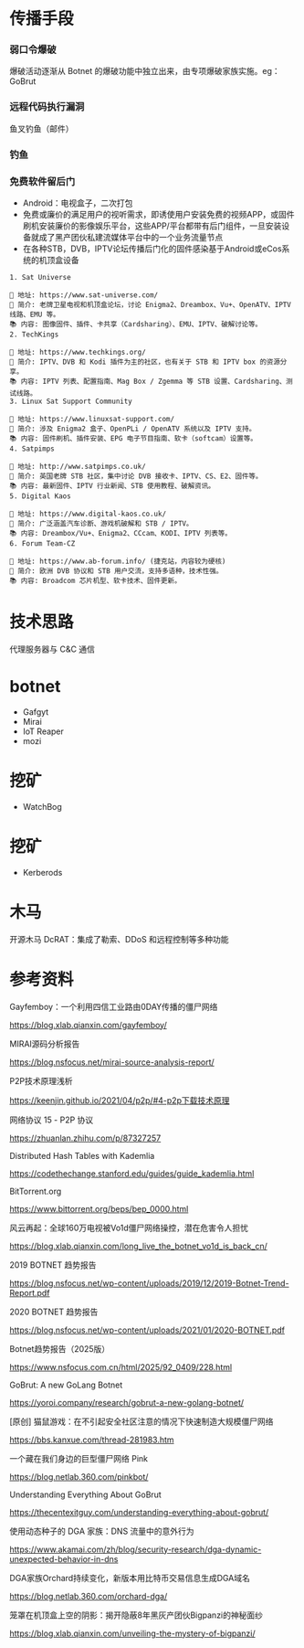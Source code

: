 # 传播手段

### 弱口令爆破

爆破活动逐渐从 Botnet 的爆破功能中独立出来，由专项爆破家族实施。eg：GoBrut

### 远程代码执行漏洞

鱼叉钓鱼（邮件）

### 钓鱼

### 免费软件留后门

- Android：电视盒子，二次打包
- 免费或廉价的满足用户的视听需求，即诱使用户安装免费的视频APP，或固件刷机安装廉价的影像娱乐平台，这些APP/平台都带有后门组件，一旦安装设备就成了黑产团伙私建流媒体平台中的一个业务流量节点
- 在各种STB，DVB，IPTV论坛传播后门化的固件感染基于Android或eCos系统的机顶盒设备

```
1. Sat Universe

🔗 地址: https://www.sat-universe.com/
📌 简介: 老牌卫星电视和机顶盒论坛，讨论 Enigma2、Dreambox、Vu+、OpenATV、IPTV 线路、EMU 等。
📚 内容: 图像固件、插件、卡共享（Cardsharing）、EMU、IPTV、破解讨论等。
2. TechKings

🔗 地址: https://www.techkings.org/
📌 简介: IPTV、DVB 和 Kodi 插件为主的社区，也有关于 STB 和 IPTV box 的资源分享。
📚 内容: IPTV 列表、配置指南、Mag Box / Zgemma 等 STB 设置、Cardsharing、测试线路。
3. Linux Sat Support Community

🔗 地址: https://www.linuxsat-support.com/
📌 简介: 涉及 Enigma2 盒子、OpenPLi / OpenATV 系统以及 IPTV 支持。
📚 内容: 固件刷机、插件安装、EPG 电子节目指南、软卡（softcam）设置等。
4. Satpimps

🔗 地址: http://www.satpimps.co.uk/
📌 简介: 英国老牌 STB 社区，集中讨论 DVB 接收卡、IPTV、CS、E2、固件等。
📚 内容: 最新固件、IPTV 行业新闻、STB 使用教程、破解资讯。
5. Digital Kaos

🔗 地址: https://www.digital-kaos.co.uk/
📌 简介: 广泛涵盖汽车诊断、游戏机破解和 STB / IPTV。
📚 内容: Dreambox/Vu+、Enigma2、CCcam、KODI、IPTV 列表等。
6. Forum Team-CZ

🔗 地址: https://www.ab-forum.info/ (捷克站，内容较为硬核)
📌 简介: 欧洲 DVB 协议和 STB 用户交流，支持多语种，技术性强。
📚 内容: Broadcom 芯片机型、软卡技术、固件更新。
```

# 技术思路

代理服务器与 C&C 通信

# botnet

- Gafgyt
- Mirai
- IoT Reaper 
- mozi

# 挖矿

- WatchBog

# 挖矿

- Kerberods


# 木马

开源木马 DcRAT：集成了勒索、DDoS 和远程控制等多种功能

# 参考资料


Gayfemboy：一个利用四信工业路由0DAY传播的僵尸网络

https://blog.xlab.qianxin.com/gayfemboy/

MIRAI源码分析报告

https://blog.nsfocus.net/mirai-source-analysis-report/

P2P技术原理浅析

https://keenjin.github.io/2021/04/p2p/#4-p2p下载技术原理

网络协议 15 - P2P 协议

https://zhuanlan.zhihu.com/p/87327257

Distributed Hash Tables with Kademlia

https://codethechange.stanford.edu/guides/guide_kademlia.html

BitTorrent.org

https://www.bittorrent.org/beps/bep_0000.html

风云再起：全球160万电视被Vo1d僵尸网络操控，潜在危害令人担忧

https://blog.xlab.qianxin.com/long_live_the_botnet_vo1d_is_back_cn/

2019 BOTNET 趋势报告

https://blog.nsfocus.net/wp-content/uploads/2019/12/2019-Botnet-Trend-Report.pdf

2020 BOTNET 趋势报告

https://blog.nsfocus.net/wp-content/uploads/2021/01/2020-BOTNET.pdf

Botnet趋势报告（2025版）

https://www.nsfocus.com.cn/html/2025/92_0409/228.html

GoBrut: A new GoLang Botnet

https://yoroi.company/research/gobrut-a-new-golang-botnet/

[原创] 猫鼠游戏：在不引起安全社区注意的情况下快速制造大规模僵尸网络

https://bbs.kanxue.com/thread-281983.htm

一个藏在我们身边的巨型僵尸网络 Pink

https://blog.netlab.360.com/pinkbot/

Understanding Everything About GoBrut

https://thecentexitguy.com/understanding-everything-about-gobrut/

使用动态种子的 DGA 家族：DNS 流量中的意外行为

https://www.akamai.com/zh/blog/security-research/dga-dynamic-unexpected-behavior-in-dns

DGA家族Orchard持续变化，新版本用比特币交易信息生成DGA域名

https://blog.netlab.360.com/orchard-dga/

笼罩在机顶盒上空的阴影：揭开隐蔽8年黑灰产团伙Bigpanzi的神秘面纱

https://blog.xlab.qianxin.com/unveiling-the-mystery-of-bigpanzi/